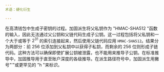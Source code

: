 ```yaml
---
术语：硬化衍生

---
```

在高清钱包中生成子密钥的过程。加固派生将父私钥作为 "HMAC-SHA512 "函数的输入，因此无法通过父公钥和父链代码生成子公钥。这一过程包括将父私钥和一个大于或等于 $2^{31}$ 的索引连接起来，然后使用父链代码应用 `HMAC-SHA512`。结果分为两部分：前 256 位添加到父私钥中以获得子私钥，而剩余的 256 位则形成子链代码。这种方法可以确保即使扩展公钥被泄露，也不能用来推导子公钥。在标准推导中，加固推导用于直至账户深度的各级推导。在派生路径符号中，加固派生用撇号"'"或更罕见的 "h "来标识。